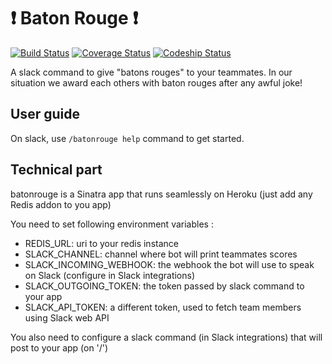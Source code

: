# :heavy_exclamation_mark: Baton Rouge :heavy_exclamation_mark:

[![Build Status](https://travis-ci.org/cblavier/batonrouge.svg?branch=master)](https://travis-ci.org/cblavier/batonrouge) [![Coverage Status](https://codeclimate.com/github/cblavier/batonrouge/coverage.svg?branch=master)](https://codeclimate.com/github/cblavier/batonrouge) [![Codeship Status](https://codeship.com/projects/d5f65950-99af-0132-1547-764c5db7a55a/status?branch=master)](https://codeship.com/projects/63706)

A slack command to give "batons rouges" to your teammates. In our situation we award each others with baton rouges after any awful joke!

## User guide

On slack, use `/batonrouge help` command to get started.

## Technical part

batonrouge is a Sinatra app that runs seamlessly on Heroku (just add any Redis addon to you app)

You need to set following environment variables :

- REDIS_URL: uri to your redis instance
- SLACK_CHANNEL: channel where bot will print teammates scores
- SLACK_INCOMING_WEBHOOK: the webhook the bot will use to speak on Slack (configure in Slack integrations)
- SLACK_OUTGOING_TOKEN: the token passed by slack command to your app
- SLACK_API_TOKEN: a different token, used to fetch team members using Slack web API

You also need to configure a slack command (in Slack integrations) that will post to your app (on '/')
